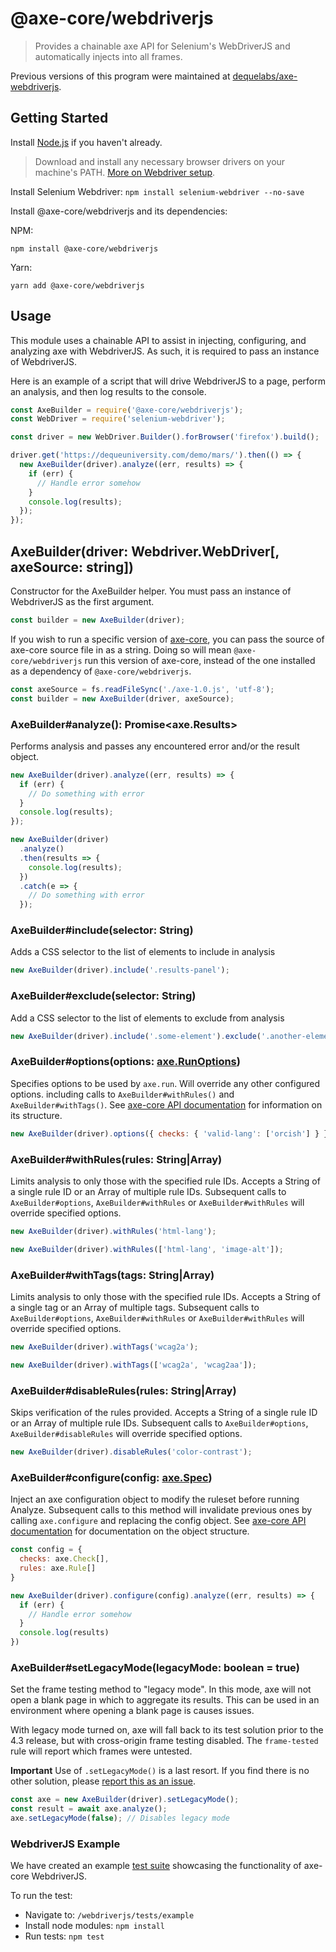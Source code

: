 # @axe-core/webdriverjs

> Provides a chainable axe API for Selenium's WebDriverJS and automatically injects into all frames.

Previous versions of this program were maintained at [dequelabs/axe-webdriverjs](https://github.com/dequelabs/axe-webdriverjs).

## Getting Started

Install [Node.js](https://docs.npmjs.com/getting-started/installing-node) if you haven't already.

> Download and install any necessary browser drivers on your machine's PATH. [More on Webdriver setup](https://www.selenium.dev/documentation/en/webdriver/).

Install Selenium Webdriver: `npm install selenium-webdriver --no-save`

Install @axe-core/webdriverjs and its dependencies:

NPM:

```console
npm install @axe-core/webdriverjs
```

Yarn:

```console
yarn add @axe-core/webdriverjs
```

## Usage

This module uses a chainable API to assist in injecting, configuring, and analyzing axe with WebdriverJS. As such, it is required to pass an instance of WebdriverJS.

Here is an example of a script that will drive WebdriverJS to a page, perform an analysis, and then log results to the console.

```js
const AxeBuilder = require('@axe-core/webdriverjs');
const WebDriver = require('selenium-webdriver');

const driver = new WebDriver.Builder().forBrowser('firefox').build();

driver.get('https://dequeuniversity.com/demo/mars/').then(() => {
  new AxeBuilder(driver).analyze((err, results) => {
    if (err) {
      // Handle error somehow
    }
    console.log(results);
  });
});
```

## AxeBuilder(driver: Webdriver.WebDriver[, axeSource: string])

Constructor for the AxeBuilder helper. You must pass an instance of WebdriverJS as the first argument.

```js
const builder = new AxeBuilder(driver);
```

If you wish to run a specific version of [axe-core](https://github.com/dequelabs/axe-core), you can pass the source of axe-core source file in as a string. Doing so will mean `@axe-core/webdriverjs` run this version of axe-core, instead of the one installed as a dependency of `@axe-core/webdriverjs`.

```js
const axeSource = fs.readFileSync('./axe-1.0.js', 'utf-8');
const builder = new AxeBuilder(driver, axeSource);
```

### AxeBuilder#analyze(): Promise<axe.Results>

Performs analysis and passes any encountered error and/or the result object.

```js
new AxeBuilder(driver).analyze((err, results) => {
  if (err) {
    // Do something with error
  }
  console.log(results);
});
```

```js
new AxeBuilder(driver)
  .analyze()
  .then(results => {
    console.log(results);
  })
  .catch(e => {
    // Do something with error
  });
```

### AxeBuilder#include(selector: String)

Adds a CSS selector to the list of elements to include in analysis

```js
new AxeBuilder(driver).include('.results-panel');
```

### AxeBuilder#exclude(selector: String)

Add a CSS selector to the list of elements to exclude from analysis

```js
new AxeBuilder(driver).include('.some-element').exclude('.another-element');
```

### AxeBuilder#options(options: [axe.RunOptions](https://github.com/dequelabs/axe-core/blob/develop/doc/API.md#options-parameter))

Specifies options to be used by `axe.run`. Will override any other configured options. including calls to `AxeBuilder#withRules()` and `AxeBuilder#withTags()`. See [axe-core API documentation](https://github.com/dequelabs/axe-core/blob/master/doc/API.md) for information on its structure.

```js
new AxeBuilder(driver).options({ checks: { 'valid-lang': ['orcish'] } });
```

### AxeBuilder#withRules(rules: String|Array)

Limits analysis to only those with the specified rule IDs. Accepts a String of a single rule ID or an Array of multiple rule IDs. Subsequent calls to `AxeBuilder#options`, `AxeBuilder#withRules` or `AxeBuilder#withRules` will override specified options.

```js
new AxeBuilder(driver).withRules('html-lang');
```

```js
new AxeBuilder(driver).withRules(['html-lang', 'image-alt']);
```

### AxeBuilder#withTags(tags: String|Array)

Limits analysis to only those with the specified rule IDs. Accepts a String of a single tag or an Array of multiple tags. Subsequent calls to `AxeBuilder#options`, `AxeBuilder#withRules` or `AxeBuilder#withRules` will override specified options.

```js
new AxeBuilder(driver).withTags('wcag2a');
```

```js
new AxeBuilder(driver).withTags(['wcag2a', 'wcag2aa']);
```

### AxeBuilder#disableRules(rules: String|Array)

Skips verification of the rules provided. Accepts a String of a single rule ID or an Array of multiple rule IDs. Subsequent calls to `AxeBuilder#options`, `AxeBuilder#disableRules` will override specified options.

```js
new AxeBuilder(driver).disableRules('color-contrast');
```

### AxeBuilder#configure(config: [axe.Spec](https://github.com/dequelabs/axe-core/blob/develop/doc/API.md#api-name-axeconfigure))

Inject an axe configuration object to modify the ruleset before running Analyze. Subsequent calls to this method will invalidate previous ones by calling `axe.configure` and replacing the config object. See [axe-core API documentation](https://github.com/dequelabs/axe-core/blob/master/doc/API.md#api-name-axeconfigure) for documentation on the object structure.

```js
const config = {
  checks: axe.Check[],
  rules: axe.Rule[]
}

new AxeBuilder(driver).configure(config).analyze((err, results) => {
  if (err) {
    // Handle error somehow
  }
  console.log(results)
})
```

### AxeBuilder#setLegacyMode(legacyMode: boolean = true)

Set the frame testing method to "legacy mode". In this mode, axe will not open a blank page in which to aggregate its results. This can be used in an environment where opening a blank page is causes issues.

With legacy mode turned on, axe will fall back to its test solution prior to the 4.3 release, but with cross-origin frame testing disabled. The `frame-tested` rule will report which frames were untested.

**Important** Use of `.setLegacyMode()` is a last resort. If you find there is no other solution, please [report this as an issue](https://github.com/dequelabs/axe-core-npm/issues/).

```js
const axe = new AxeBuilder(driver).setLegacyMode();
const result = await axe.analyze();
axe.setLegacyMode(false); // Disables legacy mode
```

### WebdriverJS Example

We have created an example [test suite](https://github.com/dequelabs/axe-core-npm/tree/develop/packages/webdriverjs/tests/examples/webdriverjs-example.ts) showcasing the functionality of axe-core WebdriverJS.

To run the test:

- Navigate to: `/webdriverjs/tests/example`
- Install node modules: `npm install`
- Run tests: `npm test`
